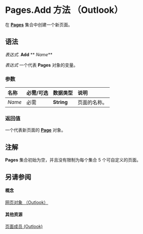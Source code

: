 
# Pages.Add 方法 （Outlook）

在  **[Pages](ed4dd77e-b339-7f43-d036-c02daa69d5b8.md)** 集合中创建一个新页面。


## 语法

 _表达式_. **Add** ** _Name_**

 _表达式_ 一个代表 **Pages** 对象的变量。


### 参数



|**名称**|**必需/可选**|**数据类型**|**说明**|
|:-----|:-----|:-----|:-----|
| _Name_|必需|**String**|页面的名称。|

### 返回值

一个代表新页面的  **[Page](http://msdn.microsoft.com/library/836941c3-c768-151a-65a5-41c71493033a%28Office.15%29.aspx)** 对象。


## 注解

 **Pages** 集合初始为空，并且没有限制为每个集合 5 个可自定义的页面。


## 另请参阅


#### 概念


[网页对象 （Outlook）](ed4dd77e-b339-7f43-d036-c02daa69d5b8.md)
#### 其他资源


[页面成员 (Outlook)](8cbf9b2a-f53b-087c-0b8e-f824e967b5a6.md)